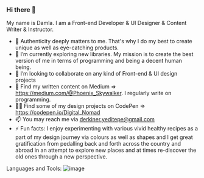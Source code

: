 ### Hi there 👋 

My name is Damla. I am a Front-end Developer & UI Designer & Content Writer & Instructor.

- 👀 Authenticity deeply matters to me. That's why I do my best to create unique as well as eye-catching products.
- 🌱 I’m currently exploring new libraries. My mission is to create the best version of me in terms of programming and being a decent human being.
- 💞️ I’m looking to collaborate on any kind of Front-end & UI design projects
- 🔎 Find my written content on Medium =>  https://medium.com/@Phoenix_Skywalker. I regularly write on programming.
- 🧑‍🎨 Find some of my design projects on CodePen => https://codepen.io/Digital_Nomad
- 📫 You may reach me via derkiner.yeditepe@gmail.com
- ⚡ Fun facts: I enjoy experimenting with various vivid healthy recipes as a part of my design journey via
colours as well as shapes and I get great gratification from pedalling back and forth across the country and abroad in an attempt to explore new
places and at times re-discover the old ones through a new perspective.

Languages and Tools:
![image](https://user-images.githubusercontent.com/90147636/183240806-4f6d5640-c404-4df2-9358-28b9727140b3.png)


